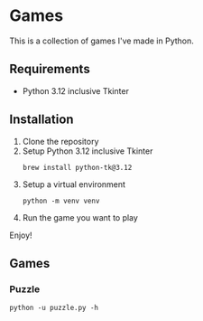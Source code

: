 # Games

This is a collection of games I've made in Python.

## Requirements
- Python 3.12 inclusive Tkinter

## Installation
1. Clone the repository
2. Setup Python 3.12 inclusive Tkinter
    ```
    brew install python-tk@3.12
    ```
3. Setup a virtual environment
    ```
    python -m venv venv
    ```
4. Run the game you want to play 

Enjoy!


## Games

### Puzzle

```
python -u puzzle.py -h
```
